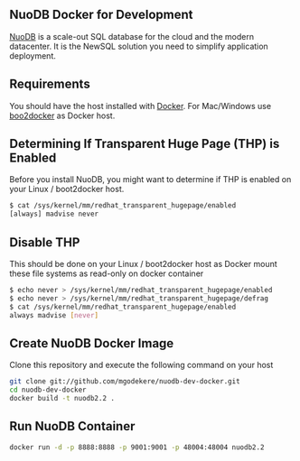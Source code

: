 ## NuoDB Docker for Development ##
[NuoDB](http://www.nuodb.com) is a scale-out SQL database for the cloud and the modern datacenter. It is the NewSQL solution you need to simplify application deployment.

## Requirements ##
You should have the host installed with [Docker](https://docs.docker.com/). For Mac/Windows use [boo2docker](http://boot2docker.io/) as Docker host.

## Determining If Transparent Huge Page (THP) is Enabled ##
Before you install NuoDB, you might want to determine if THP is enabled on your Linux / boot2docker host. 

```bash
$ cat /sys/kernel/mm/redhat_transparent_hugepage/enabled
[always] madvise never
```
## Disable THP ##
This should be done on your Linux / boot2docker host as Docker mount these file systems as read-only on docker container

```bash
$ echo never > /sys/kernel/mm/redhat_transparent_hugepage/enabled
$ echo never > /sys/kernel/mm/redhat_transparent_hugepage/defrag
$ cat /sys/kernel/mm/redhat_transparent_hugepage/enabled
always madvise [never]
```

## Create NuoDB Docker Image ##
Clone this repository and execute the following command on your host

```bash
git clone git://github.com/mgodekere/nuodb-dev-docker.git
cd nuodb-dev-docker
docker build -t nuodb2.2 .
```

## Run NuoDB Container ## 

```bash
docker run -d -p 8888:8888 -p 9001:9001 -p 48004:48004 nuodb2.2
```
